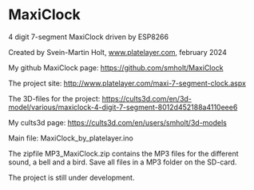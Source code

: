 # MaxiClock
4 digit 7-segment MaxiClock driven by ESP8266

Created by Svein-Martin Holt, www.platelayer.com, february 2024

My github MaxiClock page: https://github.com/smholt/MaxiClock

The project site: http://www.platelayer.com/maxi-7-segment-clock.aspx

The 3D-files for the project: https://cults3d.com/en/3d-model/various/maxiclock-4-digit-7-segment-8012d452188a4110eee6

My cults3d page: https://cults3d.com/en/users/smholt/3d-models

Main file: MaxiClock_by_platelayer.ino

The zipfile MP3_MaxiClock.zip contains the MP3 files for the different sound, a bell and a bird. Save all files in a MP3 folder on the SD-card.

The project is still under development.
